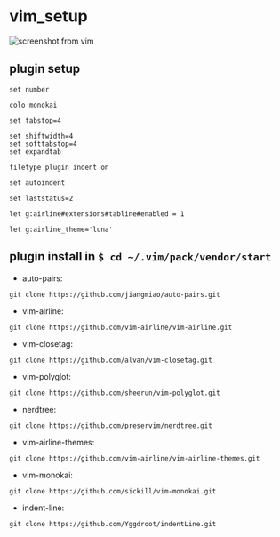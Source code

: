 # vim_setup
![screenshot from vim](https://github.com/kostea123/vim_setup/blob/main/1.png)
## plugin setup
```
set number

colo monokai

set tabstop=4
 
set shiftwidth=4
set softtabstop=4
set expandtab
 
filetype plugin indent on
 
set autoindent
 
set laststatus=2

let g:airline#extensions#tabline#enabled = 1

let g:airline_theme='luna'
```

## plugin install in ```$ cd ~/.vim/pack/vendor/start```

- auto-pairs: 
```
git clone https://github.com/jiangmiao/auto-pairs.git
```

- vim-airline:
```
git clone https://github.com/vim-airline/vim-airline.git
```

- vim-closetag: 
```
git clone https://github.com/alvan/vim-closetag.git
```

- vim-polyglot:
```
git clone https://github.com/sheerun/vim-polyglot.git
```

- nerdtree:    
```
git clone https://github.com/preservim/nerdtree.git
```

- vim-airline-themes:  
```
git clone https://github.com/vim-airline/vim-airline-themes.git
```

- vim-monokai:
```
git clone https://github.com/sickill/vim-monokai.git
```

- indent-line:
```
git clone https://github.com/Yggdroot/indentLine.git
```
